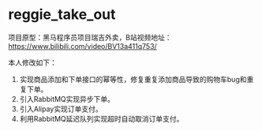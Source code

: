 # reggie_take_out
项目原型：黑马程序员项目瑞吉外卖，B站视频地址：https://www.bilibili.com/video/BV13a411q753/

本人修改如下：
1. 实现商品添加和下单接口的幂等性，修复重复添加商品导致的购物车bug和重复下单。
2. 引入RabbitMQ实现异步下单。
3. 引入Alipay实现订单支付。
4. 利用RabbitMQ延迟队列实现超时自动取消订单支付。
